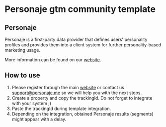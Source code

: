 # Personaje gtm community template

## Personaje

Personaje is a first-party data provider that defines users' personality profiles and provides them into a client system for further personality-based marketing usage.  

More information can be found on our [website](https://www.personaje.me/use-cases/google-ads-remarketing).  

## How to use

1. Please register through the main [website](https://www.personaje.me) or contact us <support@personaje.me> so we will help you with the next steps. 
2. Create a property and copy the trackingId. Do not forget to integrate with your system ;)
3. Paste the trackingId during template integration.
4. Depending on the integration, obtained Personaje results (segments) might appear with a delay.